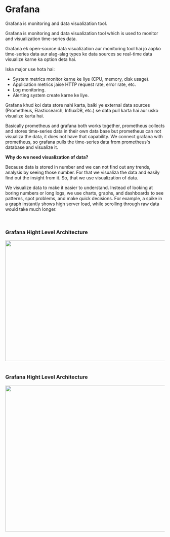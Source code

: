 # Grafana

Grafana is monitoring and data visualization tool.

Grafana is monitoring and data visualization tool which is used to monitor and visualization time-series data.

Grafana ek open-source data visualization aur monitoring tool hai jo aapko time-series data aur alag-alag types ke data sources se real-time data visualize karne ka option deta hai.

Iska major use hota hai:
- System metrics monitor karne ke liye (CPU, memory, disk usage).
- Application metrics jaise HTTP request rate, error rate, etc.
- Log monitoring.
- Alerting system create karne ke liye.

Grafana khud koi data store nahi karta, balki ye external data sources (Prometheus, Elasticsearch, InfluxDB, etc.) se data pull karta hai aur usko visualize karta hai.

Basically prometheus and grafana both works together, prometheus collects and stores time-series data in their own data base but prometheus can not visualiza the data, it does not have that capability. We connect grafana with prometheus, so grafana pulls the time-series data from prometheus's database and visualize it.

**Why do we need visualization of data?**

Because data is stored in number and we can not find out any trends, analysis by seeing those number. For that we visualiza the data and easily find out the insight from it. So, that we use visualization of data.

We visualize data to make it easier to understand. Instead of looking at boring numbers or long logs, we use charts, graphs, and dashboards to see patterns, spot problems, and make quick decisions. For example, a spike in a graph instantly shows high server load, while scrolling through raw data would take much longer.

<br>

### Grafana Hight Level Architecture

<img src="https://drive.google.com/uc?export=view&id=1VI98Qu8tuluFIujc3k7ZVlDxS0518JIS" width="650" height="380">


<br>
<br>

### Grafana Hight Level Architecture

<img src="https://drive.google.com/uc?export=view&id=1XQcUlrndHrIs6bNNZ46iS3BmVZBTMQsV" width="850" height="460">
